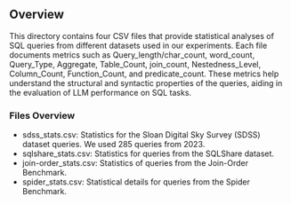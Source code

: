 ## Overview
This directory contains four CSV files that provide statistical analyses of SQL queries from different datasets used in our experiments. 
Each file documents metrics such as Query_length/char_count, word_count, Query_Type, Aggregate, Table_Count, join_count, Nestedness_Level, Column_Count, 
Function_Count, and predicate_count. These metrics help understand the structural and syntactic properties of the queries, aiding in the evaluation 
of LLM performance on SQL tasks.
### Files Overview
* sdss_stats.csv: Statistics for the Sloan Digital Sky Survey (SDSS) dataset queries. We used 285 queries from 2023.
* sqlshare_stats.csv: Statistics for queries from the SQLShare dataset.
* join-order_stats.csv: Statistics of queries from the Join-Order Benchmark.
* spider_stats.csv: Statistical details for queries from the Spider Benchmark.
